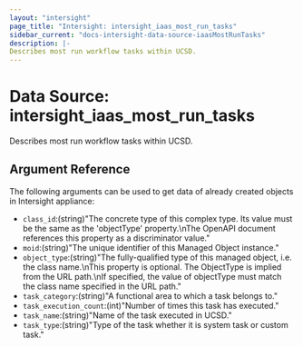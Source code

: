 ```yaml
---
layout: "intersight"
page_title: "Intersight: intersight_iaas_most_run_tasks"
sidebar_current: "docs-intersight-data-source-iaasMostRunTasks"
description: |-
Describes most run workflow tasks within UCSD.
---
```


# Data Source: intersight_iaas_most_run_tasks
Describes most run workflow tasks within UCSD.
## Argument Reference
The following arguments can be used to get data of already created objects in Intersight appliance:
* `class_id`:(string)"The concrete type of this complex type. Its value must be the same as the 'objectType' property.\nThe OpenAPI document references this property as a discriminator value."
* `moid`:(string)"The unique identifier of this Managed Object instance."
* `object_type`:(string)"The fully-qualified type of this managed object, i.e. the class name.\nThis property is optional. The ObjectType is implied from the URL path.\nIf specified, the value of objectType must match the class name specified in the URL path."
* `task_category`:(string)"A functional area to which a task belongs to."
* `task_execution_count`:(int)"Number of times this task has executed."
* `task_name`:(string)"Name of the task executed in UCSD."
* `task_type`:(string)"Type of the task whether it is system task or custom task."
